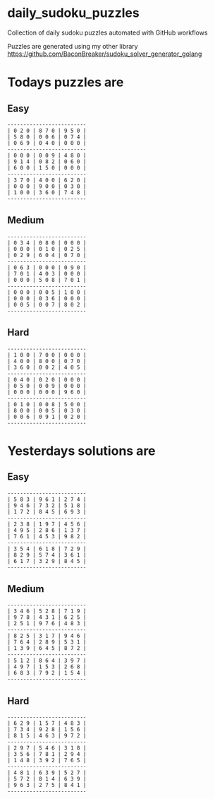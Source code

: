 
# daily_sudoku_puzzles 

Collection of daily sudoku puzzles automated with GitHub workflows 

Puzzles are generated using my other library https://github.com/BaconBreaker/sudoku_solver_generator_golang 
 

# Todays puzzles are 

## Easy 

```
-------------------------
| 0 2 0 | 8 7 0 | 9 5 0 | 
| 5 8 0 | 0 0 6 | 0 7 4 | 
| 0 6 9 | 0 4 0 | 0 0 0 | 
-------------------------
| 0 0 0 | 0 0 9 | 4 8 0 | 
| 9 1 4 | 0 8 2 | 0 6 0 | 
| 6 0 0 | 1 5 0 | 0 0 0 | 
-------------------------
| 3 7 0 | 4 0 0 | 6 2 0 | 
| 0 0 0 | 9 0 0 | 0 3 0 | 
| 1 0 0 | 3 6 0 | 7 4 8 | 
-------------------------
```
## Medium 

```
-------------------------
| 0 3 4 | 0 8 0 | 0 0 0 | 
| 0 0 0 | 0 1 0 | 0 2 5 | 
| 0 2 9 | 6 0 4 | 0 7 0 | 
-------------------------
| 0 6 3 | 0 0 0 | 0 9 0 | 
| 7 0 1 | 4 0 3 | 0 0 0 | 
| 0 0 0 | 5 0 8 | 7 0 1 | 
-------------------------
| 0 0 0 | 0 0 5 | 1 0 0 | 
| 0 0 0 | 0 3 6 | 0 0 0 | 
| 0 0 5 | 0 0 7 | 8 0 2 | 
-------------------------
```
## Hard 

```
-------------------------
| 1 0 0 | 7 0 0 | 0 0 0 | 
| 4 0 0 | 8 0 0 | 0 7 0 | 
| 3 6 0 | 0 0 2 | 4 0 5 | 
-------------------------
| 0 4 0 | 0 2 0 | 0 0 0 | 
| 0 5 0 | 0 0 9 | 0 0 0 | 
| 0 0 0 | 0 0 0 | 9 6 0 | 
-------------------------
| 0 1 0 | 0 0 8 | 5 0 0 | 
| 8 0 0 | 0 0 5 | 0 3 0 | 
| 0 0 6 | 0 9 1 | 0 2 0 | 
-------------------------
```
# Yesterdays solutions are 

## Easy 

```
-------------------------
| 5 8 3 | 9 6 1 | 2 7 4 | 
| 9 4 6 | 7 3 2 | 5 1 8 | 
| 1 7 2 | 8 4 5 | 6 9 3 | 
-------------------------
| 2 3 8 | 1 9 7 | 4 5 6 | 
| 4 9 5 | 2 8 6 | 1 3 7 | 
| 7 6 1 | 4 5 3 | 9 8 2 | 
-------------------------
| 3 5 4 | 6 1 8 | 7 2 9 | 
| 8 2 9 | 5 7 4 | 3 6 1 | 
| 6 1 7 | 3 2 9 | 8 4 5 | 
-------------------------
```
## Medium 

```
-------------------------
| 3 4 6 | 5 2 8 | 7 1 9 | 
| 9 7 8 | 4 3 1 | 6 2 5 | 
| 2 5 1 | 9 7 6 | 4 8 3 | 
-------------------------
| 8 2 5 | 3 1 7 | 9 4 6 | 
| 7 6 4 | 2 8 9 | 5 3 1 | 
| 1 3 9 | 6 4 5 | 8 7 2 | 
-------------------------
| 5 1 2 | 8 6 4 | 3 9 7 | 
| 4 9 7 | 1 5 3 | 2 6 8 | 
| 6 8 3 | 7 9 2 | 1 5 4 | 
-------------------------
```
## Hard 

```
-------------------------
| 6 2 9 | 1 5 7 | 4 8 3 | 
| 7 3 4 | 9 2 8 | 1 5 6 | 
| 8 1 5 | 4 6 3 | 9 7 2 | 
-------------------------
| 2 9 7 | 5 4 6 | 3 1 8 | 
| 3 5 6 | 7 8 1 | 2 9 4 | 
| 1 4 8 | 3 9 2 | 7 6 5 | 
-------------------------
| 4 8 1 | 6 3 9 | 5 2 7 | 
| 5 7 2 | 8 1 4 | 6 3 9 | 
| 9 6 3 | 2 7 5 | 8 4 1 | 
-------------------------
```
